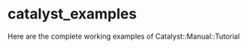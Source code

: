 catalyst_examples
=================

Here are the complete working examples of Catalyst::Manual::Tutorial
